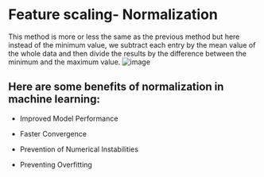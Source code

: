 # Feature scaling- Normalization
This method is more or less the same as the previous method but here instead of the minimum value, we subtract each entry by the mean value of the whole data and then divide the results by the difference between the minimum and the maximum value.
![image](https://github.com/mohit72700/Machine-Learning-topics/assets/92523950/c583ffbc-79ca-4a05-965f-ab434c0a2ef8)
## Here are some benefits of normalization in machine learning:
* <p> Improved Model Performance</p>
* <p> Faster Convergence</p>
* <p> Prevention of Numerical Instabilities</p>
* <p> Preventing Overfitting </p>
